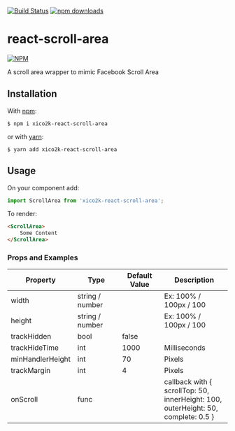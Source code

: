 [![Build Status](https://travis-ci.org/xiCO2k/react-scroll-area.svg?branch=master)](https://travis-ci.org/xiCO2k/react-scroll-area)
[![npm downloads](https://img.shields.io/npm/dm/xico2k-react-scroll-area.svg?style=flat-square)](https://www.npmjs.com/package/xico2k-react-scroll-area)

# react-scroll-area

[![NPM](https://nodei.co/npm/xico2k-react-scroll-area.png?downloads=true&downloadRank=true)](https://npmjs.org/package/xico2k-react-scroll-area)

A scroll area wrapper to mimic Facebook Scroll Area


## Installation
With [npm](https://www.npmjs.com):
```
$ npm i xico2k-react-scroll-area
```
or with [yarn](https://yarnpkg.com):
```
$ yarn add xico2k-react-scroll-area
```

## Usage

On your component add:

```javascript
import ScrollArea from 'xico2k-react-scroll-area';
```
To render:

```html
<ScrollArea>
    Some Content
</ScrollArea>
```

### Props and Examples

| Property | Type | Default Value | Description |
|----------|--------------------|----------|----------------------|
width                | string / number |  | Ex: 100% / 100px / 100 |
height               | string / number |  | Ex: 100% / 100px / 100 |
trackHidden          | bool | false |
trackHideTime        | int | 1000 | Milliseconds |
minHandlerHeight     | int | 70 | Pixels |
trackMargin          | int | 4 | Pixels |
onScroll             | func |  | callback with { <br>scrollTop: 50, <br>    innerHeight: 100, <br>  outerHeight: 50, <br>   complete: 0.5 } |


